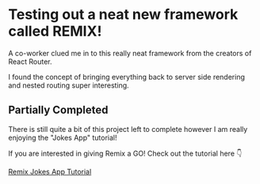 # Testing out a neat new framework called REMIX!

A co-worker clued me in to this really neat framework from the creators of React Router.

I found the concept of bringing everything back to server side rendering and nested routing super interesting.

## Partially Completed

There is still quite a bit of this project left to complete however I am really enjoying the "Jokes App" tutorial!

If you are interested in giving Remix a GO! Check out the tutorial here 👇

[Remix Jokes App Tutorial](https://remix.run/docs/en/v1/tutorials/jokes)
